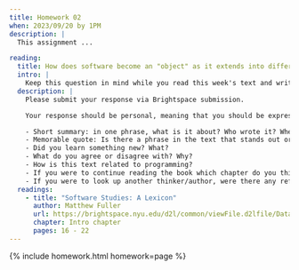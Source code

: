 ```yaml
---
title: Homework 02
when: 2023/09/20 by 1PM
description: |
  This assignment ...

reading: 
  title: How does software become an "object" as it extends into different aspects of society and culture?
  intro: |
    Keep this question in mind while you read this week's text and write a 200-word response to:
  description: |
    Please submit your response via Brightspace submission.

    Your response should be personal, meaning that you should be expressing your views and opinions about the text and not just summarizing it. You can use the following rubric to guide your response:

    - Short summary: in one phrase, what is it about? Who wrote it? When?
    - Memorable quote: Is there a phrase in the text that stands out or captures the main idea of the text?
    - Did you learn something new? What?
    - What do you agree or disagree with? Why?
    - How is this text related to programming?
    - If you were to continue reading the book which chapter do you think would resonate the strongest with you?
    - If you were to look up another thinker/author, were there any references in the text that intrigued you?
  readings:
    - title: "Software Studies: A Lexicon"
      author: Matthew Fuller
      url: https://brightspace.nyu.edu/d2l/common/viewFile.d2lfile/Database/MTkxOTY4Mjg/fuller_software-studies-lexicon.pdf?ou=312200
      chapter: Intro chapter
      pages: 16 - 22
---
```

{% include homework.html homework=page %}
